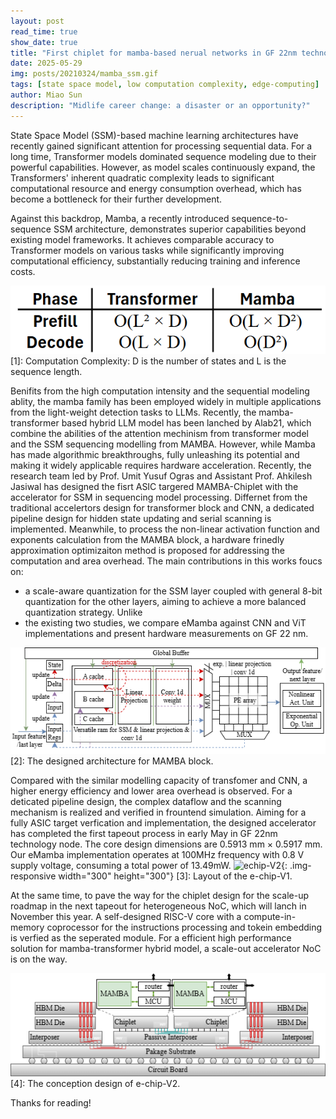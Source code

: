 ```yaml
---
layout: post
read_time: true
show_date: true
title: "First chiplet for mamba-based nerual networks in GF 22nm technology"
date: 2025-05-29
img: posts/20210324/mamba_ssm.gif
tags: [state space model, low computation complexity, edge-computing]
author: Miao Sun
description: "Midlife career change: a disaster or an opportunity?"
---
```


State Space Model (SSM)-based machine learning architectures have recently gained significant attention for processing sequential data. For a long time, Transformer models dominated sequence modeling due to their powerful capabilities. However, as model scales continuously expand, the Transformers' inherent quadratic complexity leads to significant computational resource and energy consumption overhead, which has become a bottleneck for their further development.

Against this backdrop, Mamba, a recently introduced sequence-to-sequence SSM architecture, demonstrates superior capabilities beyond existing model frameworks. It achieves comparable accuracy to Transformer models on various tasks while significantly improving computational efficiency, substantially reducing training and inference costs.

![complexity](.\assets\img\posts\20210324\complexity_table.png)
[1]: Computation Complexity: D is the number of states and L is the sequence length.

Benifits from the high computation intensity and the sequential modeling ablity, the mamba family has been employed widely in multiple applications from the light-weight detection  tasks to LLMs. Recently, the mamba-transformer based hybrid LLM model has been lanched by Alab21, which combine the abilities of the attention mechinism from transformer model and the SSM sequencing modelling from MAMBA. However, while Mamba has made algorithmic breakthroughs, fully unleashing its potential and making it widely applicable requires hardware acceleration. Recently, the research team led by Prof. Umit Yusuf Ogras and Assistant Prof. Ahkilesh Jasiwal has designed the fisrt ASIC targered MAMBA-Chiplet with the accelerator for SSM in sequencing model processing. Differnet from the traditional accelertors design for transformer block and CNN, a dedicated pipeline design for hidden state updating and serial scanning is implemented. Meanwhile, to process the non-linear activation function and exponents calculation from the MAMBA block, a hardware frinedly approximation optimizaiton method is proposed for addressing the computation and area overhead. The main contributions in this works foucs on:
- a scale-aware quantization for the SSM layer coupled with general 8-bit
quantization for the other layers, aiming to achieve a more balanced quantization strategy. Unlike
- the existing two studies, we compare eMamba against CNN and ViT implementations and present
hardware measurements on GF 22 nm. 

![echip-V2](.\assets\img\posts\20210324\mamba_arch.png)
[2]: The designed architecture for MAMBA block.


Compared with the similar modelling capacity of transfomer and CNN, a higher energy efficiency and lower area overhead is observed. For a deticated pipeline design, the complex dataflow and the scanning mechanism is realized and verified in frountend simulation. Aiming for a fully ASIC target verfication and implementation, the designed accelerator has completed the first tapeout process in early May in GF 22nm technology node. The core design dimensions are 0.5913 mm × 0.5917 mm. Our eMamba implementation operates at 100MHz frequency with 0.8 V supply voltage, consuming a total power of 13.49mW.
![echip-V2](.\assets\img\posts\20210324\layout.png){: .img-responsive width="300" height="300"}
[3]: Layout of the e-chip-V1. 

 At the same time, to pave the way for the chiplet design for the  scale-up roadmap in the next tapeout for heterogeneous NoC, which will lanch in November this year. A self-designed RISC-V core with a compute-in-memory coprocessor for the instructions processing and tokein embedding is verfied as the seperated module. For a efficient high performance solution for mamba-transformer hybrid model, a scale-out  accelerator NoC is on the way.

![echip-V2](.\assets\img\posts\20210324\echip_v2.png)
[4]: The conception design of e-chip-V2.

Thanks for reading!